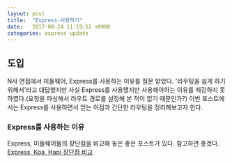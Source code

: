 ```yaml
---
layout: post
title:  "Express-사용하기"
date:   2017-08-24 11:19:52 +0900
categories: express update
---
```


## 도입

N사 면접에서 미들웨어, Express를 사용하는 이유를 질문 받았다. '라우팅을 쉽게 하기 위해서'라고 대답했지만 사실 Express를 사용했지만 사용해야하는 이유를 체감하지 못하였다.(요청을 파싱해서 라우트 경로를 설정해 본 적이 없기 때문인가?) 이번 포스트에서는 Express를 사용하면서 얻는 이점과 간단한 라우팅을 정리해보고자 한다.


### Express를 사용하는 이유
Express, 미들웨어들의 장단점을 비교해 놓은 좋은 포스트가 있다. 참고하면 좋겠다.  
[Express, Koa, Hapi 장단점 비교] 


[Express, Koa, Hapi 장단점 비교]: http://www.haruair.com/blog/3107
